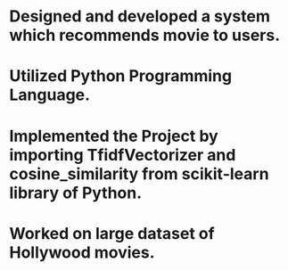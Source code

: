 # Designed and developed a system which recommends movie to users.

# Utilized Python Programming Language.

# Implemented the Project by importing TfidfVectorizer and cosine_similarity from scikit-learn library of Python.

# Worked on large dataset of Hollywood movies.
